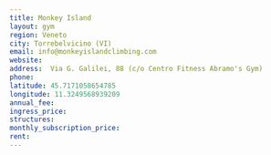 ```yaml
---
title: Monkey Island
layout: gym
region: Veneto
city: Torrebelvicino (VI)
email: info@monkeyislandclimbing.com
website: 
address:  Via G. Galilei, 88 (c/o Centro Fitness Abramo's Gym)
phone: 
latitude: 45.7171058654785
longitude: 11.3249568939209
annual_fee: 
ingress_price: 
structures: 
monthly_subscription_price: 
rent: 
---
```


